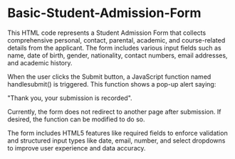 # Basic-Student-Admission-Form

This HTML code represents a Student Admission Form that collects comprehensive personal, contact, parental, academic, and course-related details from the applicant. The form includes various input fields such as name, date of birth, gender, nationality, contact numbers, email addresses, and academic history.

When the user clicks the Submit button, a JavaScript function named handlesubmit() is triggered. This function shows a pop-up alert saying:

"Thank you, your submission is recorded".

Currently, the form does not redirect to another page after submission. If desired, the function can be modified to do so.

The form includes HTML5 features like required fields to enforce validation and structured input types like date, email, number, and select dropdowns to improve user experience and data accuracy.
